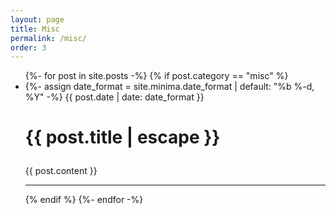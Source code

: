 ```yaml
---
layout: page
title: Misc
permalink: /misc/
order: 3
---
```


<div markdown="1">
<ul class="post-list">
  {%- for post in site.posts -%}
  {% if post.category == "misc" %}
  <li>
    {%- assign date_format = site.minima.date_format | default: "%b %-d, %Y" -%}
    <span class="post-meta">{{ post.date | date: date_format }}</span>
    <h1>
      <p class="post-link">
        {{ post.title | escape }}
      </p>
    </h1>
    {{ post.content }}
    <hr>
  </li>
  {% endif %}
  {%- endfor -%}


</ul>
</div>
